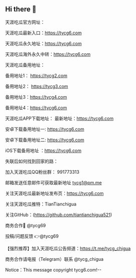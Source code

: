 ## Hi there 👋

天涯吃瓜官方网址：

天涯吃瓜最新入口：https://tycg6.com

天涯吃瓜永久地址：https://tycg6.com

天涯吃瓜海外永久中转：https://tycg6.com

天涯吃瓜备用地址：

  备用地址1： https://tycg2.com

  备用地址2： https://tycg3.com

  备用地址3：https://tycg4.com

  备用地址4：https://tycg6.com


天涯吃瓜APP下载地址：
最新地址：https://tycg6.com

安卓下载备用地址一: https://tycg6.com

安卓下载备用地址二: https://tycg6.com

iOS下载备用地址 ：https://tycg6.com


失联后如何找到回家的路：

加入天涯吃瓜QQ粉丝群： 991773313

邮箱发送任意邮件可获取最新地址  tycg1@pm.me

关注天涯吃瓜最新地址发布页：https://tycg6.com

关注天涯吃瓜推特：TianTianchigua

关注GitHub：(https://github.com/tiantianchigua521)

商务合作🤝  @tycg69

投稿/问题反馈 👉@tycg69


【强烈推荐】加入天涯吃瓜公告频道：https://t.me/tycg_chigua

商务合作请电报（Telegram）联系 @tycg_chigua

Notice：This message copyright  tycg6.com!--
